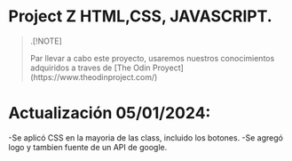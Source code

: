 # Project Z  HTML,CSS, JAVASCRIPT.
>.[!NOTE]
><p>Par llevar a cabo este proyecto, usaremos nuestros conocimientos adquiridos a traves de [The Odin Proyect](https://www.theodinproject.com/)<p>

# Actualización 05/01/2024:
-Se aplicó CSS en la mayoria de las class, incluido los botones.
-Se agregó logo y tambien fuente de un API  de google.
